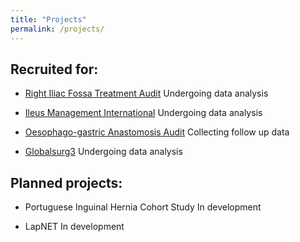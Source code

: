 ```yaml
---
title: "Projects"
permalink: /projects/
---
```


## Recruited for:
* [Right Iliac Fossa Treatment Audit](http://wmresearch.org.uk/studies/)
Undergoing data analysis

* [Ileus Management International](http://eurosurg.org/imagine-hub/)
Undergoing data analysis

* [Oesophago-gastric Anastomosis Audit](https://www.ogaa.org.uk/)
Collecting follow up data

* [Globalsurg3](https://globalsurg.org/projects/cohort-studies/globalsurg-3/)
Undergoing data analysis

## Planned projects:
* Portuguese Inguinal Hernia Cohort Study
In development

* LapNET
In development
